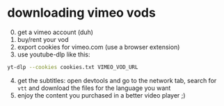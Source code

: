 # downloading vimeo vods

0. get a vimeo account (duh)
1. buy/rent your vod
2. export cookies for vimeo.com (use a browser extension)
3. use youtube-dlp like this: 
```sh
yt-dlp --cookies cookies.txt VIMEO_VOD_URL
```
4. get the subtitles: open devtools and go to the network tab, search for `vtt` and download the files for the language you want
5. enjoy the content you purchased in a better video player ;)

